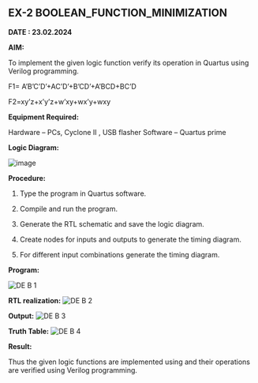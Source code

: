 ## EX-2 BOOLEAN_FUNCTION_MINIMIZATION

**DATE : 23.02.2024**

**AIM:**

To implement the given logic function verify its operation in Quartus using Verilog programming.

F1= A’B’C’D’+AC’D’+B’CD’+A’BCD+BC’D 

F2=xy’z+x’y’z+w’xy+wx’y+wxy

**Equipment Required:**

Hardware – PCs, Cyclone II , USB flasher
Software – Quartus prime

**Logic Diagram:**

![image](https://github.com/JAYASREE24032006/BOOLEAN_FUNCTION_MINIMIZATION/assets/144360800/6f0c15b8-b793-4c94-8976-bd6aaa34f960)


**Procedure:**

1.	Type the program in Quartus software.

2.	Compile and run the program.

3.	Generate the RTL schematic and save the logic diagram.

4.	Create nodes for inputs and outputs to generate the timing diagram.

5.	For different input combinations generate the timing diagram.


**Program:**

![DE B 1](https://github.com/JAYASREE24032006/BOOLEAN_FUNCTION_MINIMIZATION/assets/144360800/12bb5910-8c44-42a9-8588-378064a94cb0)


**RTL realization:**
![DE B 2](https://github.com/JAYASREE24032006/BOOLEAN_FUNCTION_MINIMIZATION/assets/144360800/0508ff9a-5014-402c-92c4-ad39c199e638)


**Output:**
![DE B 3](https://github.com/JAYASREE24032006/BOOLEAN_FUNCTION_MINIMIZATION/assets/144360800/ef83bc3e-66e5-4789-b64b-5d29c6e3d53d)




**Truth Table:**
![DE B 4](https://github.com/JAYASREE24032006/BOOLEAN_FUNCTION_MINIMIZATION/assets/144360800/32256641-247c-4cc2-aad3-76cf8eedfbaf)


**Result:**

Thus the given logic functions are implemented using and their operations are verified using Verilog programming.

